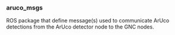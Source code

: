 ### aruco_msgs
ROS package that define message(s) used to communicate ArUco detections from the ArUco detector node to the GNC nodes.
